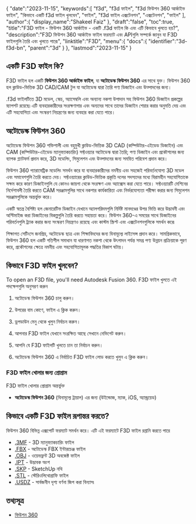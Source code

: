 {
   "date":"2023-11-15",
   "keywords":[
"f3d",
"f3d ফাইল",
"f3d ফিউশন 360 আর্কাইভ ফাইল",
"কিভাবে একটি f3d ফাইল খুলবেন",
"ফাইল",
"f3d ফাইল এক্সটেনশন",
"এক্সটেনশন",
"ফাইল"
],
   "author":{
      "display_name":"Shakeel Faiz"
},
   "draft":"false",
   "toc":true,
   "title":"F3D ফাইল - ফিউশন 360 আর্কাইভ - একটি .f3d ফাইল কি এবং এটি কিভাবে খুলতে হয়?",
   "description":"F3D ফিউশন 360 আর্কাইভ ফাইল ফরম্যাট এবং APIগুলি সম্পর্কে জানুন যা F3D ফাইলগুলি তৈরি এবং খুলতে পারে৷",
   "linktitle":"F3D",
   "menu":{
      "docs":{
         "identifier":"3d-f3d-bn",
         "parent":"3d"
}
},
   "lastmod":"2023-11-15"
}

## একটি F3D ফাইল কি?

F3D ফাইল হল একটি **ফিউশন 360 আর্কাইভ ফাইল**, যা **অটোডেস্ক ফিউশন 360** এর সাথে যুক্ত। ফিউশন 360 হল ক্লাউড-ভিত্তিক 3D CAD/CAM টুল যা অটোডেস্ক দ্বারা তৈরি পণ্য ডিজাইন এবং উত্পাদনের জন্য।

.f3d ফাইলটিতে 3D মডেল, স্কেচ, অ্যাসেম্বলি এবং অন্যান্য নকশা উপাদান সহ ফিউশন 360 ডিজাইন প্রকল্পের স্ন্যাপশট রয়েছে৷ এটি ব্যবহারকারীদের সংরক্ষণাগার এবং অন্যদের সাথে তাদের ডিজাইন শেয়ার করার অনুমতি দেয় এবং এটি সহযোগিতা এবং সংস্করণ নিয়ন্ত্রণের জন্য ব্যবহার করা যেতে পারে।

## অটোডেস্ক ফিউশন 360

অটোডেস্ক ফিউশন 360 শক্তিশালী এবং বহুমুখী ক্লাউড-ভিত্তিক 3D CAD (কম্পিউটার-এইডেড ডিজাইন) এবং CAM (কম্পিউটার-এইডেড ম্যানুফ্যাকচারিং) সফ্টওয়্যার অটোডেস্ক দ্বারা তৈরি; পণ্য ডিজাইন এবং প্রকৌশলের জন্য ব্যাপক প্ল্যাটফর্ম প্রদান করে, 3D মডেলিং, সিমুলেশন এবং উত্পাদনের জন্য সমন্বিত পরিবেশ প্রদান করে।

ফিউশন 360 প্যারামেট্রিক মডেলিং সমর্থন করে যা ব্যবহারকারীদের নমনীয় এবং সহজেই পরিবর্তনযোগ্য 3D মডেল এবং সমাবেশগুলি তৈরি করতে দেয়। সফ্টওয়্যারের ক্লাউড-ভিত্তিক প্রকৃতি দলের সদস্যদের মধ্যে বিরামহীন সহযোগিতাকে সক্ষম করে কারণ ডিজাইনগুলি যে কোনও জায়গা থেকে সংরক্ষণ এবং অ্যাক্সেস করা যেতে পারে। সফ্টওয়্যারটি মেশিনের নির্দেশাবলী তৈরি করতে CAM সরঞ্জামগুলির সাথে নকশার কার্যকারিতা এবং নির্ভরযোগ্যতা পরীক্ষা করার জন্য সিমুলেশন সরঞ্জামগুলিকে অন্তর্ভুক্ত করে।

একটি স্বতন্ত্র বৈশিষ্ট্য হল জেনারেটিভ ডিজাইন যেখানে অ্যালগরিদমগুলি নির্দিষ্ট মানদণ্ডের উপর ভিত্তি করে উদ্ভাবনী এবং অপ্টিমাইজ করা ডিজাইনের বিকল্পগুলি তৈরি করতে সহায়তা করে। ফিউশন 360-এ সময়ের সাথে ডিজাইনের পরিবর্তনগুলি ট্র্যাক করার জন্য সংস্করণ নিয়ন্ত্রণও রয়েছে এবং কাস্টম স্ক্রিপ্ট এবং এক্সটেনশনগুলিকে সমর্থন করে৷

শিক্ষাগত সেটিংসে জনপ্রিয়, অটোডেস্ক ছাত্র এবং শিক্ষাবিদদের জন্য বিনামূল্যে লাইসেন্স প্রদান করে। সামগ্রিকভাবে, ফিউশন 360 হল একটি গতিশীল সমাধান যা ধারণাগত নকশা থেকে উৎপাদন পর্যন্ত সমগ্র পণ্য উন্নয়ন প্রক্রিয়াকে পূরণ করে, প্রকৌশলের ক্ষেত্রে নমনীয় এবং সহযোগিতামূলক পদ্ধতির বিকাশ ঘটায়।

## কিভাবে F3D ফাইল খুলবেন?

To open an F3D file, you'll need Autodesk Fusion 360. F3D ফাইল খুলতে এই পদক্ষেপগুলি অনুসরণ করুন

1. অটোডেস্ক ফিউশন 360 চালু করুন।

1. উপরের বাম কোণে, ফাইল এ ক্লিক করুন।

1. ড্রপডাউন মেনু থেকে খুলুন নির্বাচন করুন।

1. আপনার F3D ফাইল যেখানে সংরক্ষিত আছে সেখানে নেভিগেট করুন।

1. আপনি যে F3D ফাইলটি খুলতে চান তা নির্বাচন করুন।

1. অটোডেস্ক ফিউশন 360 এ নির্বাচিত F3D ফাইল লোড করতে খুলুন এ ক্লিক করুন।

### F3D ফাইল খোলার জন্য প্রোগ্রাম

F3D ফাইল খোলার প্রোগ্রাম অন্তর্ভুক্ত

- **অটোডেস্ক ফিউশন 360** (বিনামূল্যে ট্রায়াল) এর জন্য (উইন্ডোজ, ম্যাক, iOS, অ্যান্ড্রয়েড)

## কিভাবে একটি F3D ফাইল রূপান্তর করতে?

ফিউশন 360 বিভিন্ন এক্সপোর্ট ফরম্যাট সমর্থন করে। এটি এই ফরম্যাটে F3D ফাইল রপ্তানি করতে পারে

- [.3MF](/3d/3mf/) - 3D ম্যানুফ্যাকচারিং ফাইল
- [.FBX](/3d/fbx/) - অটোডেস্ক FBX ইন্টারচেঞ্জ ফাইল
- [.OBJ](/3d/obj/) - ওয়েভফ্রন্ট 3D অবজেক্ট ফাইল
- [.IPT](/3d/ipt/) - উদ্ভাবক অংশ
- [.SKP](/image/skp/) - SketchUp নথি
- [.STL](/cad/stl/) - স্টেরিওলিথোগ্রাফি ফাইল
- [.USDZ](/3d/usdz/) - সার্বজনীন দৃশ্য বর্ণনা জিপ করা বিন্যাস৷

## তথ্যসূত্র
* [ফিউশন 360](https://en.wikipedia.org/wiki/Fusion_360)


